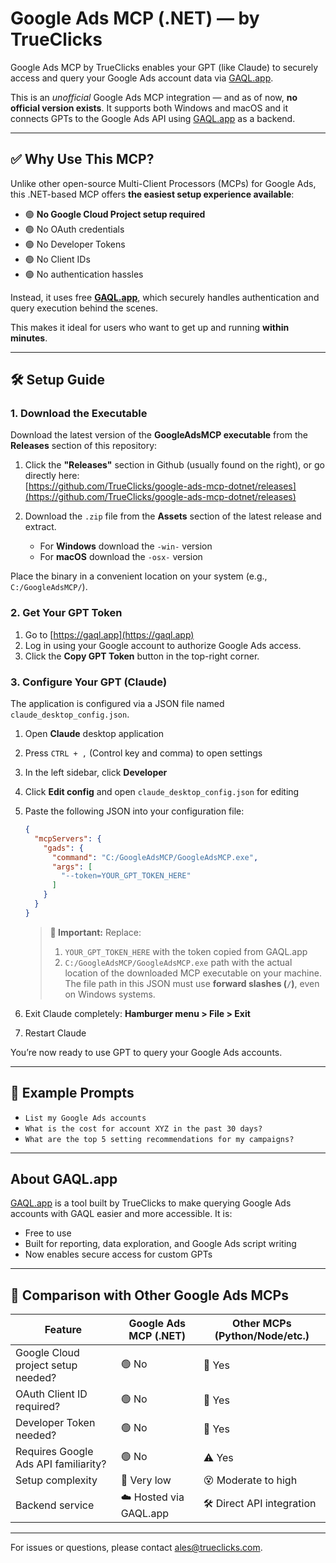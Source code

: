 
# Google Ads MCP (.NET) — by TrueClicks

Google Ads MCP by TrueClicks enables your GPT (like Claude) to securely access and query your Google Ads account data via [GAQL.app](https://gaql.app).

This is an *unofficial* Google Ads MCP integration — and as of now, **no official version exists**. It supports both Windows and macOS and it connects GPTs to the Google Ads API using [GAQL.app](https://gaql.app) as a backend.

---

## ✅ Why Use This MCP?

Unlike other open-source Multi-Client Processors (MCPs) for Google Ads, this .NET-based MCP offers **the easiest setup experience available**:

- 🟢 **No Google Cloud Project setup required**
- 🟢 No OAuth credentials
- 🟢 No Developer Tokens
- 🟢 No Client IDs
- 🟢 No authentication hassles

Instead, it uses free **[GAQL.app](https://gaql.app)**, which securely handles authentication and query execution behind the scenes.

This makes it ideal for users who want to get up and running **within minutes**.

---

## 🛠️ Setup Guide

### 1. Download the Executable

Download the latest version of the **GoogleAdsMCP executable** from the **Releases** section of this repository:

1. Click the **"Releases"** section in Github (usually found on the right), or go directly here:  
   [https://github.com/TrueClicks/google-ads-mcp-dotnet/releases](https://github.com/TrueClicks/google-ads-mcp-dotnet/releases)

2. Download the `.zip` file from the **Assets** section of the latest release and extract.
   - For **Windows** download the `-win-` version
   - For **macOS** download the `-osx-` version

Place the binary in a convenient location on your system (e.g., `C:/GoogleAdsMCP/`).

### 2. Get Your GPT Token

1. Go to [https://gaql.app](https://gaql.app)
2. Log in using your Google account to authorize Google Ads access.
3. Click the **Copy GPT Token** button in the top-right corner.

### 3. Configure Your GPT (Claude)

The application is configured via a JSON file named ```claude_desktop_config.json```.

1. Open **Claude** desktop application
2. Press `CTRL + ,` (Control key and comma) to open settings
3. In the left sidebar, click **Developer**
4. Click **Edit config** and open ``claude_desktop_config.json`` for editing
5. Paste the following JSON into your configuration file:

   ```json
   {
     "mcpServers": {
       "gads": {
         "command": "C:/GoogleAdsMCP/GoogleAdsMCP.exe",
         "args": [
           "--token=YOUR_GPT_TOKEN_HERE"
         ]
       }
     }
   }
   ```

   > **📌 Important:** Replace:
   > 1. `YOUR_GPT_TOKEN_HERE` with the token copied from GAQL.app  
   > 2. `C:/GoogleAdsMCP/GoogleAdsMCP.exe` path with the actual location of the downloaded MCP executable on your machine. The file path in this JSON must use **forward slashes (`/`)**, even on Windows systems.

6. Exit Claude completely: **Hamburger menu > File > Exit**
7. Restart Claude

You’re now ready to use GPT to query your Google Ads accounts.

---

## 🚀 Example Prompts

- `List my Google Ads accounts`
- `What is the cost for account XYZ in the past 30 days?`
- `What are the top 5 setting recommendations for my campaigns?`

---

## About GAQL.app

[GAQL.app](https://gaql.app) is a tool built by TrueClicks to make querying Google Ads accounts with GAQL easier and more accessible. It is:

- Free to use
- Built for reporting, data exploration, and Google Ads script writing
- Now enables secure access for custom GPTs

---

## 🧩 Comparison with Other Google Ads MCPs

| Feature                               | Google Ads MCP (.NET) | Other MCPs (Python/Node/etc.) |
|---------------------------------------|------------------------|-------------------------------|
| Google Cloud project setup needed?    | 🟢 No                  | 🔧 Yes                        |
| OAuth Client ID required?             | 🟢 No                  | 🔧 Yes                        |
| Developer Token needed?               | 🟢 No                  | 🔧 Yes                        |
| Requires Google Ads API familiarity?  | 🟢 No                  | ⚠️ Yes                        |
| Setup complexity                      | 🎉 Very low            | 😵 Moderate to high           |
| Backend service                       | ☁️ Hosted via GAQL.app | 🛠️ Direct API integration     |

---


For issues or questions, please contact ales@trueclicks.com.
